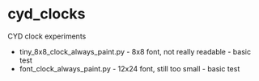 # cyd_clocks

CYD clock experiments

  * tiny_8x8_clock_always_paint.py - 8x8 font, not really readable - basic test
  * font_clock_always_paint.py - 12x24 font, still too small - basic test
